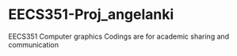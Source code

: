 # EECS351-Proj_angelanki
EECS351 Computer graphics
Codings are for academic sharing and communication
